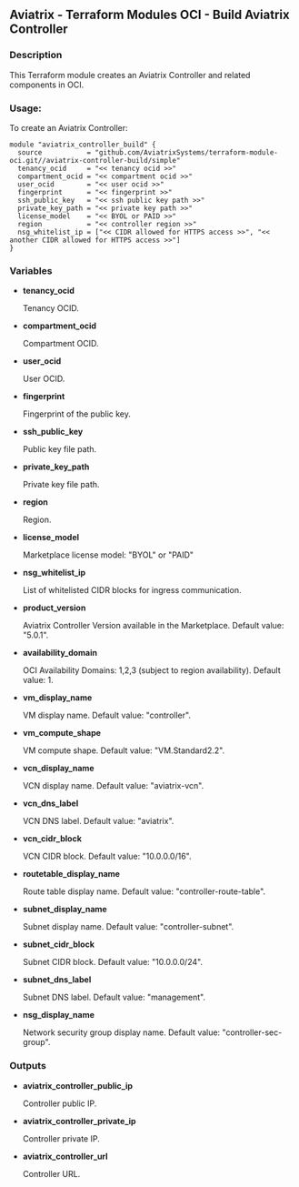 ## Aviatrix - Terraform Modules OCI - Build Aviatrix Controller

### Description

This Terraform module creates an Aviatrix Controller and related components in OCI.

### Usage:

To create an Aviatrix Controller:

```
module "aviatrix_controller_build" {
  source           = "github.com/AviatrixSystems/terraform-module-oci.git//aviatrix-controller-build/simple"
  tenancy_ocid     = "<< tenancy ocid >>"
  compartment_ocid = "<< compartment ocid >>"
  user_ocid        = "<< user ocid >>"
  fingerprint      = "<< fingerprint >>"
  ssh_public_key   = "<< ssh public key path >>"
  private_key_path = "<< private key path >>"
  license_model    = "<< BYOL or PAID >>"
  region           = "<< controller region >>"
  nsg_whitelist_ip = ["<< CIDR allowed for HTTPS access >>", "<< another CIDR allowed for HTTPS access >>"]
}
```

### Variables

- **tenancy_ocid**

  Tenancy OCID.

- **compartment_ocid**

  Compartment OCID.

- **user_ocid**

  User OCID.

- **fingerprint** 

  Fingerprint of the public key.

- **ssh_public_key**

  Public key file path.

- **private_key_path**

  Private key file path.

- **region**

  Region.

- **license_model**

  Marketplace license model: "BYOL" or "PAID"

- **nsg_whitelist_ip**

  List of whitelisted CIDR blocks for ingress communication.

- **product_version**

  Aviatrix Controller Version available in the Marketplace. Default value: "5.0.1".

- **availability_domain**

  OCI Availability Domains: 1,2,3 (subject to region availability). Default value: 1.

- **vm_display_name**

  VM display name. Default value: "controller".

- **vm_compute_shape**

  VM compute shape. Default value: "VM.Standard2.2".

- **vcn_display_name**

  VCN display name. Default value: "aviatrix-vcn".

- **vcn_dns_label**

  VCN DNS label. Default value: "aviatrix".

- **vcn_cidr_block**

  VCN CIDR block. Default value: "10.0.0.0/16".

- **routetable_display_name**

  Route table display name. Default value: "controller-route-table".

- **subnet_display_name**

  Subnet display name. Default value: "controller-subnet".

- **subnet_cidr_block**

  Subnet CIDR block. Default value: "10.0.0.0/24".

- **subnet_dns_label**

  Subnet DNS label. Default value: "management".

- **nsg_display_name**

  Network security group display name. Default value: "controller-sec-group".

### Outputs

- **aviatrix_controller_public_ip**

  Controller public IP.

- **aviatrix_controller_private_ip**

  Controller private IP.

- **aviatrix_controller_url**

  Controller URL.
  